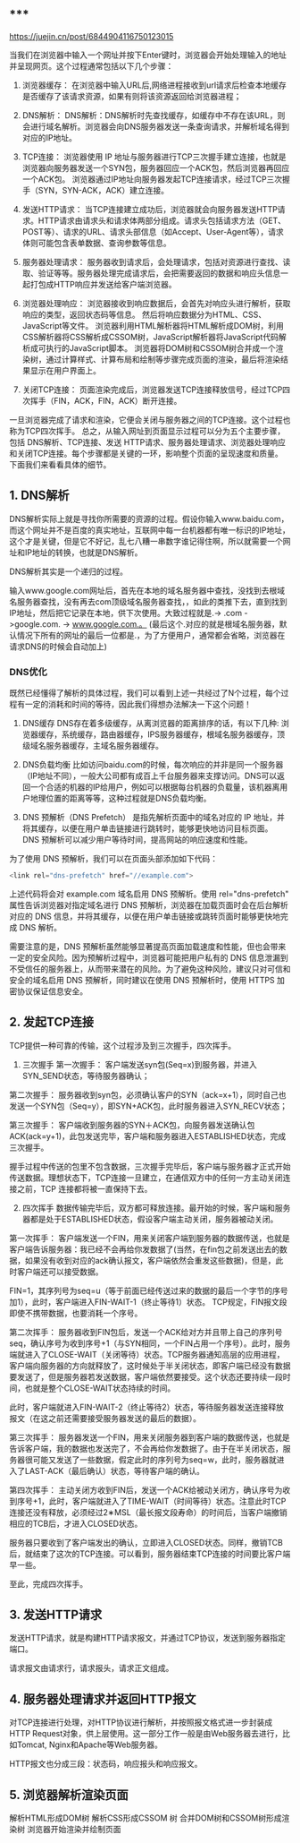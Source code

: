 ## ***
https://juejin.cn/post/6844904116750123015


当我们在浏览器中输入一个网址并按下Enter键时，浏览器会开始处理输入的地址并呈现网页。这个过程通常包括以下几个步骤：


1. 浏览器缓存：
在浏览器中输入URL后,网络进程接收到url请求后检查本地缓存是否缓存了该请求资源，如果有则将该资源返回给浏览器进程；

2. DNS解析：
DNS解析：DNS解析时先查找缓存，如缓存中不存在该URL，则会进行域名解析。浏览器会向DNS服务器发送一条查询请求，并解析域名得到对应的IP地址。

3. TCP连接：
浏览器使用 IP 地址与服务器进行TCP三次握手建立连接，也就是浏览器向服务器发送一个SYN包，服务器回应一个ACK包，然后浏览器再回应一个ACK包。
浏览器通过IP地址向服务器发起TCP连接请求，经过TCP三次握手（SYN，SYN-ACK，ACK）建立连接。

4. 发送HTTP请求：
当TCP连接建立成功后，浏览器就会向服务器发送HTTP请求。HTTP请求由请求头和请求体两部分组成。请求头包括请求方法（GET、POST等）、请求的URL、请求头部信息（如Accept、User-Agent等），请求体则可能包含表单数据、查询参数等信息。

5. 服务器处理请求：
服务器收到请求后，会处理请求，包括对资源进行查找、读取、验证等等。服务器处理完成请求后，会把需要返回的数据和响应头信息一起打包成HTTP响应并发送给客户端浏览器。

6. 浏览器处理响应：
浏览器接收到响应数据后，会首先对响应头进行解析，获取响应的类型，返回状态码等信息。
然后将响应数据分为HTML、CSS、JavaScript等文件。
浏览器利用HTML解析器将HTML解析成DOM树，利用CSS解析器将CSS解析成CSSOM树，JavaScript解析器将JavaScript代码解析成可执行的JavaScript脚本。
浏览器将DOM树和CSSOM树合并成一个渲染树，通过计算样式、计算布局和绘制等步骤完成页面的渲染，最后将渲染结果显示在用户界面上。
7. 关闭TCP连接：
页面渲染完成后，浏览器发送TCP连接释放信号，经过TCP四次挥手（FIN，ACK，FIN，ACK）断开连接。

一旦浏览器完成了请求和渲染，它便会关闭与服务器之间的TCP连接。这个过程也称为TCP四次挥手。
总之，从输入网址到页面显示过程可以分为五个主要步骤，包括 DNS解析、TCP连接、发送 HTTP请求、服务器处理请求、浏览器处理响应和关闭TCP连接。每个步骤都是关键的一环，影响整个页面的呈现速度和质量。
下面我们来看看具体的细节。

## 1. DNS解析
DNS解析实际上就是寻找你所需要的资源的过程。假设你输入www.baidu.com，而这个网址并不是百度的真实地址，互联网中每一台机器都有唯一标识的IP地址，这个才是关键，但是它不好记，乱七八糟一串数字谁记得住啊，所以就需要一个网址和IP地址的转换，也就是DNS解析。

DNS解析其实是一个递归的过程。

输入www.google.com网址后，首先在本地的域名服务器中查找，没找到去根域名服务器查找，没有再去com顶级域名服务器查找，，如此的类推下去，直到找到IP地址，然后把它记录在本地，供下次使用。大致过程就是.-> .com ->google.com. -> www.google.com.。 (最后这个.对应的就是根域名服务器，默认情况下所有的网址的最后一位都是.，为了方便用户，通常都会省略，浏览器在请求DNS的时候会自动加上)

### DNS优化
既然已经懂得了解析的具体过程，我们可以看到上述一共经过了N个过程，每个过程有一定的消耗和时间的等待，因此我们得想办法解决一下这个问题！

1. DNS缓存
DNS存在着多级缓存，从离浏览器的距离排序的话，有以下几种: 浏览器缓存，系统缓存，路由器缓存，IPS服务器缓存，根域名服务器缓存，顶级域名服务器缓存，主域名服务器缓存。

2. DNS负载均衡
比如访问baidu.com的时候，每次响应的并非是同一个服务器（IP地址不同），一般大公司都有成百上千台服务器来支撑访问。DNS可以返回一个合适的机器的IP给用户，例如可以根据每台机器的负载量，该机器离用户地理位置的距离等等，这种过程就是DNS负载均衡。

3. DNS 预解析（DNS Prefetch）
是指先解析页面中的域名对应的 IP 地址，并将其缓存，以便在用户单击链接进行跳转时，能够更快地访问目标页面。
DNS 预解析可以减少用户等待时间，提高网站的响应速度和性能。

为了使用 DNS 预解析，我们可以在页面头部添加如下代码：
```js
<link rel="dns-prefetch" href="//example.com">
```
上述代码将会对 example.com 域名启用 DNS 预解析。使用 rel="dns-prefetch" 属性告诉浏览器对指定域名进行 DNS 预解析，浏览器在加载页面时会在后台解析对应的 DNS 信息，并将其缓存，以便在用户单击链接或跳转页面时能够更快地完成 DNS 解析。

需要注意的是，DNS 预解析虽然能够显著提高页面加载速度和性能，但也会带来一定的安全风险。因为预解析过程中，浏览器可能把用户私有的 DNS 信息泄漏到不受信任的服务器上，从而带来潜在的风险。为了避免这种风险，建议只对可信和安全的域名启用 DNS 预解析，同时建议在使用 DNS 预解析时，使用 HTTPS 加密协议保证信息安全。


## 2. 发起TCP连接
TCP提供一种可靠的传输，这个过程涉及到三次握手，四次挥手。

1. 三次握手
第一次握手：
客户端发送syn包(Seq=x)到服务器，并进入SYN_SEND状态，等待服务器确认；

第二次握手：
服务器收到syn包，必须确认客户的SYN（ack=x+1），同时自己也发送一个SYN包（Seq=y），即SYN+ACK包，此时服务器进入SYN_RECV状态；

第三次握手：
客户端收到服务器的SYN＋ACK包，向服务器发送确认包ACK(ack=y+1)，此包发送完毕，客户端和服务器进入ESTABLISHED状态，完成三次握手。

握手过程中传送的包里不包含数据，三次握手完毕后，客户端与服务器才正式开始传送数据。理想状态下，TCP连接一旦建立，在通信双方中的任何一方主动关闭连接之前，TCP 连接都将被一直保持下去。

2. 四次挥手
数据传输完毕后，双方都可释放连接。最开始的时候，客户端和服务器都是处于ESTABLISHED状态，假设客户端主动关闭，服务器被动关闭。

第一次挥手：
客户端发送一个FIN，用来关闭客户端到服务器的数据传送，也就是客户端告诉服务器：我已经不会再给你发数据了(当然，在fin包之前发送出去的数据，如果没有收到对应的ack确认报文，客户端依然会重发这些数据)，但是，此时客户端还可以接受数据。

FIN=1，其序列号为seq=u（等于前面已经传送过来的数据的最后一个字节的序号加1），此时，客户端进入FIN-WAIT-1（终止等待1）状态。 TCP规定，FIN报文段即使不携带数据，也要消耗一个序号。

第二次挥手：
服务器收到FIN包后，发送一个ACK给对方并且带上自己的序列号seq，确认序号为收到序号+1（与SYN相同，一个FIN占用一个序号）。此时，服务端就进入了CLOSE-WAIT（关闭等待）状态。TCP服务器通知高层的应用进程，客户端向服务器的方向就释放了，这时候处于半关闭状态，即客户端已经没有数据要发送了，但是服务器若发送数据，客户端依然要接受。这个状态还要持续一段时间，也就是整个CLOSE-WAIT状态持续的时间。

此时，客户端就进入FIN-WAIT-2（终止等待2）状态，等待服务器发送连接释放报文（在这之前还需要接受服务器发送的最后的数据）。

第三次挥手：
服务器发送一个FIN，用来关闭服务器到客户端的数据传送，也就是告诉客户端，我的数据也发送完了，不会再给你发数据了。由于在半关闭状态，服务器很可能又发送了一些数据，假定此时的序列号为seq=w，此时，服务器就进入了LAST-ACK（最后确认）状态，等待客户端的确认。

第四次挥手：
主动关闭方收到FIN后，发送一个ACK给被动关闭方，确认序号为收到序号+1，此时，客户端就进入了TIME-WAIT（时间等待）状态。注意此时TCP连接还没有释放，必须经过2∗MSL（最长报文段寿命）的时间后，当客户端撤销相应的TCB后，才进入CLOSED状态。

服务器只要收到了客户端发出的确认，立即进入CLOSED状态。同样，撤销TCB后，就结束了这次的TCP连接。可以看到，服务器结束TCP连接的时间要比客户端早一些。

至此，完成四次挥手。

## 3. 发送HTTP请求
发送HTTP请求，就是构建HTTP请求报文，并通过TCP协议，发送到服务器指定端口。

请求报文由请求行，请求报头，请求正文组成。

## 4. 服务器处理请求并返回HTTP报文
对TCP连接进行处理，对HTTP协议进行解析，并按照报文格式进一步封装成HTTP Request对象，供上层使用。这一部分工作一般是由Web服务器去进行，比如Tomcat, Nginx和Apache等Web服务器。

HTTP报文也分成三段：状态码，响应报头和响应报文。

## 5. 浏览器解析渲染页面
解析HTML形成DOM树
解析CSS形成CSSOM 树
合并DOM树和CSSOM树形成渲染树
浏览器开始渲染并绘制页面